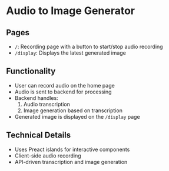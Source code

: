 # Audio to Image Generator

## Pages

- `/`: Recording page with a button to start/stop audio recording
- `/display`: Displays the latest generated image

## Functionality

- User can record audio on the home page
- Audio is sent to backend for processing
- Backend handles:
  1. Audio transcription
  2. Image generation based on transcription
- Generated image is displayed on the `/display` page

## Technical Details

- Uses Preact islands for interactive components
- Client-side audio recording
- API-driven transcription and image generation
